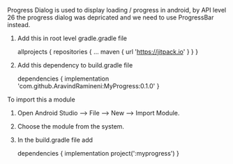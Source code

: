 Progress Dialog is used to display loading / progress in android, by API level 26 the progress dialog was depricated and we need to use 
ProgressBar instead. 


1. Add this in root level gradle.gradle file

    allprojects {
		repositories {
			...
			maven { url 'https://jitpack.io' }
		  }
	  }
    
 2. Add this dependency to build.gradle file
 
     dependencies {
	        implementation 'com.github.AravindRamineni:MyProgress:0.1.0'
	   }

To import this a module 
1. Open Android Studio --> File --> New --> Import Module.
2. Choose the module from the system.
3. In the build.gradle file add 
      
	  dependencies {
	        implementation project(':myprogress')
	   }
